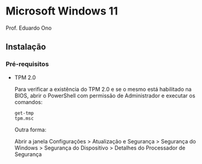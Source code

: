 # Microsoft Windows 11

Prof. Eduardo Ono

## Instalação

### Pré-requisitos

* TPM 2.0

  Para verificar a existência do TPM 2.0 e se o mesmo está habilitado na BIOS, abrir o PowerShell com permissão de Administrador e executar os comandos:

  ```
  get-tmp
  tpm.msc
  ```

  Outra forma:

  Abrir a janela Configurações > Atualização e Segurança > Segurança do Windows > Segurança do Dispositivo > Detalhes do Processador de Segurança
